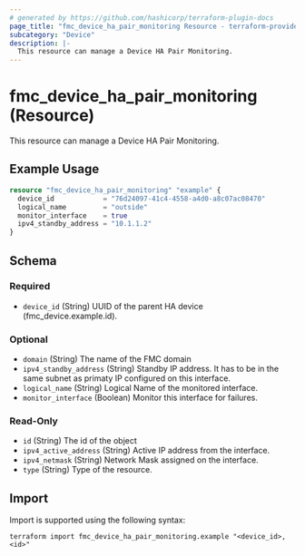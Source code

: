 ```yaml
---
# generated by https://github.com/hashicorp/terraform-plugin-docs
page_title: "fmc_device_ha_pair_monitoring Resource - terraform-provider-fmc"
subcategory: "Device"
description: |-
  This resource can manage a Device HA Pair Monitoring.
---
```


# fmc_device_ha_pair_monitoring (Resource)

This resource can manage a Device HA Pair Monitoring.

## Example Usage

```terraform
resource "fmc_device_ha_pair_monitoring" "example" {
  device_id            = "76d24097-41c4-4558-a4d0-a8c07ac08470"
  logical_name         = "outside"
  monitor_interface    = true
  ipv4_standby_address = "10.1.1.2"
}
```

<!-- schema generated by tfplugindocs -->
## Schema

### Required

- `device_id` (String) UUID of the parent HA device (fmc_device.example.id).

### Optional

- `domain` (String) The name of the FMC domain
- `ipv4_standby_address` (String) Standby IP address. It has to be in the same subnet as primaty IP configured on this interface.
- `logical_name` (String) Logical Name of the monitored interface.
- `monitor_interface` (Boolean) Monitor this interface for failures.

### Read-Only

- `id` (String) The id of the object
- `ipv4_active_address` (String) Active IP address from the interface.
- `ipv4_netmask` (String) Network Mask assigned on the interface.
- `type` (String) Type of the resource.

## Import

Import is supported using the following syntax:

```shell
terraform import fmc_device_ha_pair_monitoring.example "<device_id>,<id>"
```
